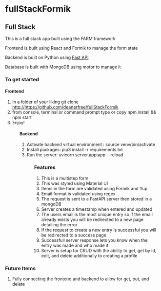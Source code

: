 # fullStackFormik

<h2>Full Stack</h1>
<div>
  <p>This is a full stack app built using the FARM framework</p>
  <p>Frontend is built using React and Formik to manage the form state</p>
  <p>Backend is built on Python using <a href="https://fastapi.tiangolo.com">Fast API</a></p>
  <p>Database is built with MongoDB using motor to manage it</p>
<div>
  <h3>To get started</h3>
  <h4>Frontend</h4>
<ol>
  <li>In a folder of your liking git clone <a href='https://github.com/deanerfree/fullStackFormik'>http://https://github.com/deanerfree/fullStackFormik</a></li>
  <li>from console, terminal or command prompt type or copy npm install && npm start</li>
  <li>Enjoy!</li>
<ol>
  <h4>Backend</h4>
<ol>
  <li>Activate backend virtual environment : source venv/bin/activate</li>
  <li>Install packages: pip3 install -r requirements.txt</li>
  <li>Run the server: uvicorn server.app:app --reload</li>
<ol>
  <h3>Features</h3>
  <ol>
    <li>This is a multistep form</li>
    <li>This was styled using Material UI</li>
    <li>Items in the form are validated using Formik and Yup</li>
    <li>Email format is validated using regex</li>
    <li>The request is sent to a FastAPI server then stored in a mongoDB</li>
    <li>Server creates a timestamp when entered and updated</li>
    <li>The users email is the most unique entry so if the email already exists you will be redirected to a new page detailing the error</li>
    <li>If the request to create a new entry is successful you will be redirected to a success page</li>
    <li>Successfull server response lets you know when the entry was made and who made it</li>
    <li>Server is setup for CRUD with the ability to get, get by id, edit, and delete additionally to creating a profile</li>
  </ol>
  </div>
</div>
<div>
  <h3>Future Items</h3>
  <ol>
    <li>Fully connecting the frontend and backend to allow for get, put, and delete</li>
  </ol>
  </div>
</div>
